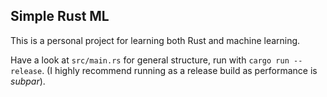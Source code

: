 ## Simple Rust ML
This is a personal project for learning both Rust and machine learning.

Have a look at ``src/main.rs`` for general structure, run with ``cargo run --release``. (I highly recommend running as a release build as performance is _subpar_).